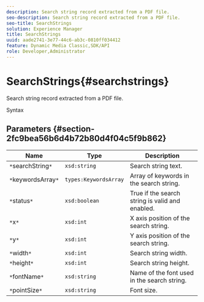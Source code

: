 ```yaml
---
description: Search string record extracted from a PDF file.
seo-description: Search string record extracted from a PDF file.
seo-title: SearchStrings
solution: Experience Manager
title: SearchStrings
uuid: aade2741-3e77-44c6-ab3c-0810ff034412
feature: Dynamic Media Classic,SDK/API
role: Developer,Administrator
---
```


# SearchStrings{#searchstrings}

Search string record extracted from a PDF file.

 Syntax 

## Parameters {#section-2fc9bea56b6d4b72b80d4f04c5f9b862}

|  Name  | Type  | Description  |
|---|---|---|
|  `*`searchString`*`  | `xsd:string`  | Search string text.  |
|  `*`keywordsArray`*`  | `types:KeywordsArray`  | Array of keywords in the search string.  |
|  `*`status`*`  | `xsd:boolean`  | True if the search string is valid and enabled.  |
|  `*`x`*`  | `xsd:int`  | X axis position of the search string.  |
|  `*`y`*`  | `xsd:int`  | Y axis position of the search string.  |
|  `*`width`*`  | `xsd:int`  | Search string width.  |
|  `*`height`*`  | `xsd:int`  | Search string height.  |
|  `*`fontName`*`  | `xsd:string`  | Name of the font used in the search string.  |
|  `*`pointSize`*`  | `xsd:string`  | Font size.  |

